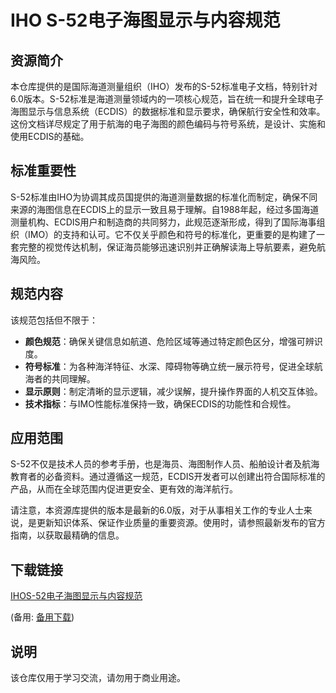 # IHO S-52电子海图显示与内容规范

## 资源简介

本仓库提供的是国际海道测量组织（IHO）发布的S-52标准电子文档，特别针对6.0版本。S-52标准是海道测量领域内的一项核心规范，旨在统一和提升全球电子海图显示与信息系统（ECDIS）的数据标准和显示要求，确保航行安全性和效率。这份文档详尽规定了用于航海的电子海图的颜色编码与符号系统，是设计、实施和使用ECDIS的基础。

## 标准重要性

S-52标准由IHO为协调其成员国提供的海道测量数据的标准化而制定，确保不同来源的海图信息在ECDIS上的显示一致且易于理解。自1988年起，经过多国海道测量机构、ECDIS用户和制造商的共同努力，此规范逐渐形成，得到了国际海事组织（IMO）的支持和认可。它不仅关乎颜色和符号的标准化，更重要的是构建了一套完整的视觉传达机制，保证海员能够迅速识别并正确解读海上导航要素，避免航海风险。

## 规范内容

该规范包括但不限于：
- **颜色规范**：确保关键信息如航道、危险区域等通过特定颜色区分，增强可辨识度。
- **符号标准**：为各种海洋特征、水深、障碍物等确立统一展示符号，促进全球航海者的共同理解。
- **显示原则**：制定清晰的显示逻辑，减少误解，提升操作界面的人机交互体验。
- **技术指标**：与IMO性能标准保持一致，确保ECDIS的功能性和合规性。

## 应用范围

S-52不仅是技术人员的参考手册，也是海员、海图制作人员、船舶设计者及航海教育者的必备资料。通过遵循这一规范，ECDIS开发者可以创建出符合国际标准的产品，从而在全球范围内促进更安全、更有效的海洋航行。

请注意，本资源库提供的版本是最新的6.0版，对于从事相关工作的专业人士来说，是更新知识体系、保证作业质量的重要资源。使用时，请参照最新发布的官方指南，以获取最精确的信息。

## 下载链接
[IHOS-52电子海图显示与内容规范](https://pan.quark.cn/s/c3d82eb6edf1) 

(备用: [备用下载](https://pan.baidu.com/s/165JilRmZzfCKlxhgagLuzw?pwd=1234))

## 说明

该仓库仅用于学习交流，请勿用于商业用途。
